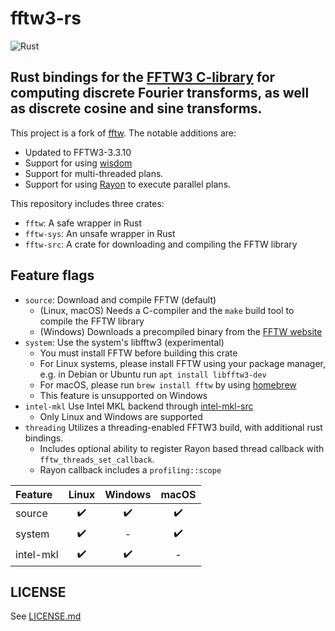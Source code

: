 fftw3-rs
===========
![Rust](https://github.com/sallysoul/fftw3-rs/workflows/Rust/badge.svg)

Rust bindings for the [FFTW3 C-library](http://www.fftw.org/) for computing discrete Fourier transforms, as well as discrete cosine and sine transforms.
--------------

This project is a fork of [fftw](https://github.com/rust-math/fftw).
The notable additions are:

- Updated to FFTW3-3.3.10 
- Support for using [wisdom](https://www.fftw.org/doc/Wisdom.html)
- Support for multi-threaded plans.
- Support for using [Rayon](https://github.com/rayon-rs/rayon) to execute parallel plans.

This repository includes three crates:

- `fftw`: A safe wrapper in Rust
- `fftw-sys`: An unsafe wrapper in Rust
- `fftw-src`: A crate for downloading and compiling the FFTW library

Feature flags
--------------

- `source`: Download and compile FFTW (default)
    - (Linux, macOS) Needs a C-compiler and the `make` build tool to compile the FFTW library
    - (Windows) Downloads a precompiled binary from the [FFTW website](http://www.fftw.org/install/windows.html)
- `system`: Use the system's libfftw3 (experimental)
    - You must install FFTW before building this crate
    - For Linux systems, please install FFTW using your package manager, e.g. in Debian or Ubuntu run `apt install libfftw3-dev`
    - For macOS, please run `brew install fftw` by using [homebrew](https://github.com/Homebrew/brew)
    - This feature is unsupported on Windows
- `intel-mkl` Use Intel MKL backend through [intel-mkl-src](https://github.com/termoshtt/rust-intel-mkl)
    - Only Linux and Windows are supported
- `threading` Utilizes a threading-enabled FFTW3 build, with additional rust bindings.
    - Includes optional ability to register Rayon based thread callback with `fftw_threads_set_callback`.
    - Rayon callback includes a `profiling::scope`

|Feature  | Linux | Windows | macOS |
|:--------|:-----:|:-------:|:-----:|
|source   |✔️      |✔️        |✔️      |
|system   |✔️      |-        |✔️      |
|intel-mkl|✔️      |✔️        |-      |

LICENSE
--------
See [LICENSE.md](./LICENSE.md)

